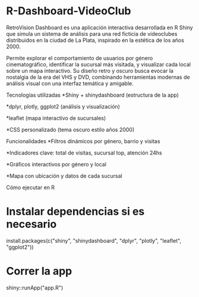 # R-Dashboard-VideoClub
RetroVision Dashboard es una aplicación interactiva desarrollada en R Shiny que simula un sistema de análisis para una red ficticia de videoclubes distribuidos en la ciudad de La Plata, inspirado en la estética de los años 2000.

Permite explorar el comportamiento de usuarios por género cinematográfico, identificar la sucursal más visitada, y visualizar cada local sobre un mapa interactivo. Su diseño retro y oscuro busca evocar la nostalgia de la era del VHS y DVD, combinando herramientas modernas de análisis visual con una interfaz temática y amigable.

Tecnologías utilizadas
*Shiny + shinydashboard (estructura de la app)

*dplyr, plotly, ggplot2 (análisis y visualización)

*leaflet (mapa interactivo de sucursales)

*CSS personalizado (tema oscuro estilo años 2000)

Funcionalidades
*Filtros dinámicos por género, barrio y visitas

*Indicadores clave: total de visitas, sucursal top, atención 24hs

*Gráficos interactivos por género y local

*Mapa con ubicación y datos de cada sucursal

Cómo ejecutar en R

# Instalar dependencias si es necesario
install.packages(c("shiny", "shinydashboard", "dplyr", "plotly", "leaflet", "ggplot2"))

# Correr la app
shiny::runApp("app.R")

